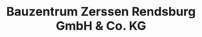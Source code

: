 ---
title: "Bauzentrum Zerssen Rendsburg GmbH & Co. KG"
url: /rendsburg/bauzentrum-zerssen-rendsburg-gmbh-und-co-kg/
shop: Baumarkt
---